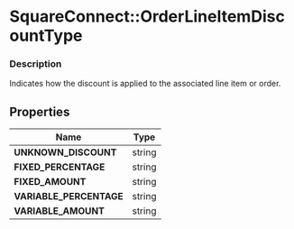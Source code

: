 # SquareConnect::OrderLineItemDiscountType

### Description

Indicates how the discount is applied to the associated line item or order.

## Properties
Name | Type
------------ | -------------
**UNKNOWN_DISCOUNT** | string
**FIXED_PERCENTAGE** | string
**FIXED_AMOUNT** | string
**VARIABLE_PERCENTAGE** | string
**VARIABLE_AMOUNT** | string


